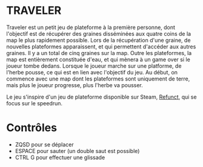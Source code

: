 # TRAVELER

Traveler est un petit jeu de plateforme à la première personne, dont l'objectif est de récupérer des graines disséminées aux quatre coins de la map le plus
rapidement possible. Lors de la récupération d'une graine, de nouvelles plateformes apparaissent, et qui permettent d'accéder aux autres graines.
Il y a un total de cinq graines sur la map. Outre les plateformes, la map est entièrement constituée d'eau, et qui mènera à un game over si le
joueur tombe dedans. Lorsque le joueur marche sur une platforme, de l'herbe pousse, ce qui est en lien avec l'objectif du jeu. Au début, on commence avec
une map dont les plateformes sont uniquement de terre, mais plus le joueur progresse, plus l'herbe va pousser.

Le jeu s'inspire d'un jeu de plateforme disponible sur Steam, [Refunct](https://store.steampowered.com/app/406150/Refunct/), qui se focus sur le speedrun.

# Contrôles

- ZQSD pour se déplacer
- ESPACE pour sauter (un double saut est possible)
- CTRL G pour effectuer une glissade